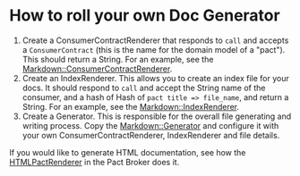 # How to roll your own Doc Generator

1. Create a ConsumerContractRenderer that responds to `call` and accepts a `ConsumerContract` (this is the name for the domain model of a "pact"). This should return a String. For an example, see the [Markdown::ConsumerContractRenderer][consumer_contract_renderer].
2. Create an IndexRenderer. This allows you to create an index file for your docs. It should respond to `call` and accept the String name of the consumer, and a hash of Hash of `pact title => file_name`, and return a String. For an example, see the [Markdown::IndexRenderer][index_renderer].
3. Create a Generator. This is responsible for the overall file generating and writing process. Copy the [Markdown::Generator][generator] and configure it with your own ConsumerContractRenderer, IndexRenderer and file details.

If you would like to generate HTML documentation, see how the [HTMLPactRenderer][html_pact_renderer] in the Pact Broker does it.

[consumer_contract_renderer]: https://github.com/realestate-com-au/pact/blob/master/lib/pact/doc/markdown/consumer_contract_renderer.rb
[index_renderer]: https://github.com/realestate-com-au/pact/blob/master/lib/pact/doc/markdown/index_renderer.rb
[generator]: https://github.com/realestate-com-au/pact/blob/master/lib/pact/doc/markdown/generator.rb
[html_pact_renderer]: https://github.com/bethesque/pact_broker/blob/master/lib/pact_broker/api/renderers/html_pact_renderer.rb

